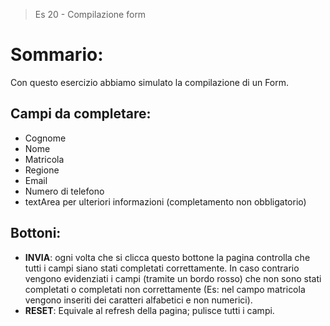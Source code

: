 >Es 20 - Compilazione form

# Sommario:
Con questo esercizio abbiamo simulato la compilazione di un Form.

## Campi da completare:
- Cognome
- Nome
- Matricola
- Regione
- Email
- Numero di telefono
- textArea per ulteriori informazioni (completamento non obbligatorio)

## Bottoni:
- **INVIA**: ogni volta che si clicca questo bottone la pagina controlla che tutti i campi siano stati completati correttamente.
In caso contrario vengono evidenziati i campi (tramite un bordo rosso) che non sono stati completati o completati non correttamente 
(Es: nel campo matricola vengono inseriti dei caratteri alfabetici e non numerici).
- **RESET**: Equivale al refresh della pagina; pulisce tutti i campi.
